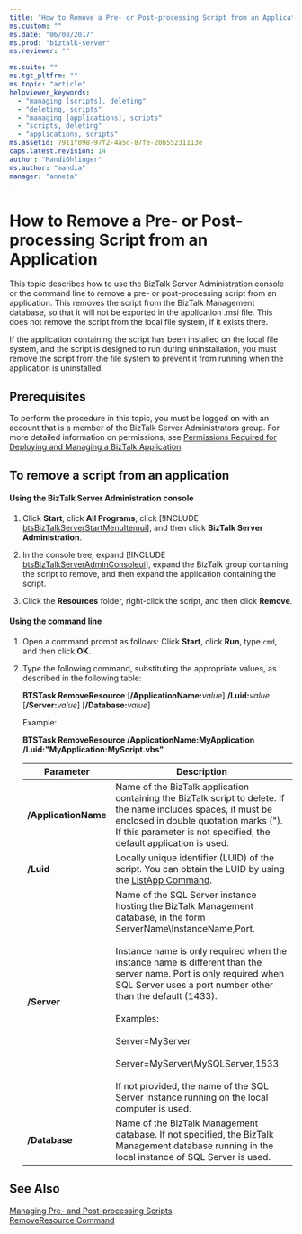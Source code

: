 ```yaml
---
title: "How to Remove a Pre- or Post-processing Script from an Application | Microsoft Docs"
ms.custom: ""
ms.date: "06/08/2017"
ms.prod: "biztalk-server"
ms.reviewer: ""

ms.suite: ""
ms.tgt_pltfrm: ""
ms.topic: "article"
helpviewer_keywords: 
  - "managing [scripts], deleting"
  - "deleting, scripts"
  - "managing [applications], scripts"
  - "scripts, deleting"
  - "applications, scripts"
ms.assetid: 7911f098-97f2-4a5d-87fe-20b55231113e
caps.latest.revision: 14
author: "MandiOhlinger"
ms.author: "mandia"
manager: "anneta"
---
```

# How to Remove a Pre- or Post-processing Script from an Application
This topic describes how to use the BizTalk Server Administration console or the command line to remove a pre- or post-processing script from an application. This removes the script from the BizTalk Management database, so that it will not be exported in the application .msi file. This does not remove the script from the local file system, if it exists there.  
  
 If the application containing the script has been installed on the local file system, and the script is designed to run during uninstallation, you must remove the script from the file system to prevent it from running when the application is uninstalled.  
  
## Prerequisites  
 To perform the procedure in this topic, you must be logged on with an account that is a member of the BizTalk Server Administrators group. For more detailed information on permissions, see [Permissions Required for Deploying and Managing a BizTalk Application](../core/permissions-required-for-deploying-and-managing-a-biztalk-application.md).  
  
## To remove a script from an application  
  
#### Using the BizTalk Server Administration console  
  
1. Click <strong>Start</strong>, click <strong>All Programs</strong>, click [!INCLUDE [btsBizTalkServerStartMenuItemui](../includes/btsbiztalkserverstartmenuitemui-md.md)], and then click <strong>BizTalk Server Administration</strong>.  
  
2. In the console tree, expand [!INCLUDE [btsBizTalkServerAdminConsoleui](../includes/btsbiztalkserveradminconsoleui-md.md)], expand the BizTalk group containing the script to remove, and then expand the application containing the script.  
  
3. Click the **Resources** folder, right-click the script, and then click **Remove**.  
  
#### Using the command line  
  
1. Open a command prompt as follows: Click **Start**, click **Run**, type `cmd`, and then click **OK**.  
  
2. Type the following command, substituting the appropriate values, as described in the following table:  
  
    <strong>BTSTask RemoveResource</strong> [<strong>/ApplicationName:</strong><em>value</em>] <strong>/Luid:</strong><em>value</em> [<strong>/Server:</strong><em>value</em>] [<strong>/Database:</strong><em>value</em>]  
  
    Example:  
  
    **BTSTask RemoveResource /ApplicationName:MyApplication /Luid:"MyApplication:MyScript.vbs"**  
  
   |Parameter|Description|  
   |---------------|-----------------|  
   |**/ApplicationName**|Name of the BizTalk application containing the BizTalk script to delete. If the name includes spaces, it must be enclosed in double quotation marks ("). If this parameter is not specified, the default application is used.|  
   |**/Luid**|Locally unique identifier (LUID) of the script. You can obtain the LUID by using the [ListApp Command](../core/listapp-command.md).|  
   |**/Server**|Name of the SQL Server instance hosting the BizTalk Management database, in the form ServerName\InstanceName,Port.<br /><br /> Instance name is only required when the instance name is different than the server name. Port is only required when SQL Server uses a port number other than the default (1433).<br /><br /> Examples:<br /><br /> Server=MyServer<br /><br /> Server=MyServer\MySQLServer,1533<br /><br /> If not provided, the name of the SQL Server instance running on the local computer is used.|  
   |**/Database**|Name of the BizTalk Management database. If not specified, the BizTalk Management database running in the local instance of SQL Server is used.|  
  
## See Also  
 [Managing Pre- and Post-processing Scripts](../core/managing-pre-and-post-processing-scripts.md)   
 [RemoveResource Command](../core/removeresource-command.md)